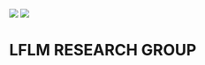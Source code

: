 ![](http://www.iico.uaslp.mx/_catalogs/masterpage/UASLP/imagenes/UASLP.png) ![](http://www.iico.uaslp.mx/_catalogs/masterpage/UASLP/imagenes/Escudo.png)

# LFLM RESEARCH GROUP
